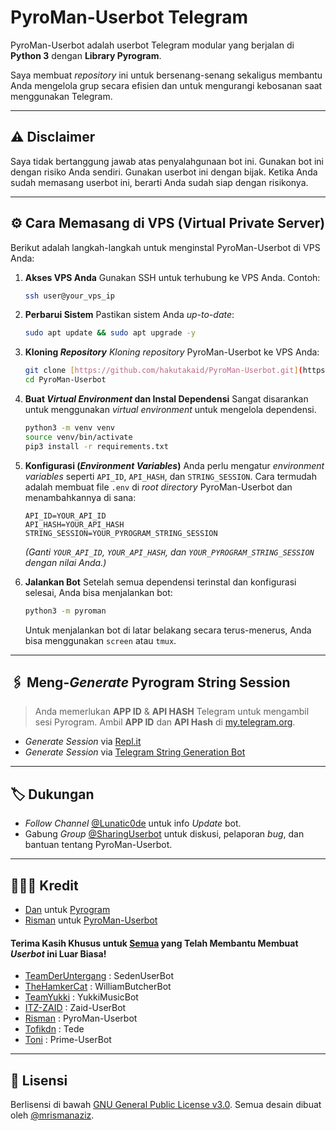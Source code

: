 # PyroMan-Userbot Telegram

PyroMan-Userbot adalah userbot Telegram modular yang berjalan di **Python 3** dengan **Library Pyrogram**.

Saya membuat *repository* ini untuk bersenang-senang sekaligus membantu Anda mengelola grup secara efisien dan untuk mengurangi kebosanan saat menggunakan Telegram.

---

## ⚠️ Disclaimer


Saya tidak bertanggung jawab atas penyalahgunaan bot ini.
Gunakan bot ini dengan risiko Anda sendiri.
Gunakan userbot ini dengan bijak.
Ketika Anda sudah memasang userbot ini, berarti Anda sudah siap dengan risikonya.

---

## ⚙️ Cara Memasang di VPS (Virtual Private Server)

Berikut adalah langkah-langkah untuk menginstal PyroMan-Userbot di VPS Anda:

1.  **Akses VPS Anda**
    Gunakan SSH untuk terhubung ke VPS Anda. Contoh:
    ```bash
    ssh user@your_vps_ip
    ```

2.  **Perbarui Sistem**
    Pastikan sistem Anda *up-to-date*:
    ```bash
    sudo apt update && sudo apt upgrade -y
    ```

3.  **Kloning *Repository***
    *Kloning* *repository* PyroMan-Userbot ke VPS Anda:
    ```bash
    git clone [https://github.com/hakutakaid/PyroMan-Userbot.git](https://github.com/hakutakaid/PyroMan-Userbot.git)
    cd PyroMan-Userbot
    ```

4.  **Buat *Virtual Environment* dan Instal Dependensi**
    Sangat disarankan untuk menggunakan *virtual environment* untuk mengelola dependensi.
    ```bash
    python3 -m venv venv
    source venv/bin/activate
    pip3 install -r requirements.txt
    ```

5.  **Konfigurasi (*Environment Variables*)**
    Anda perlu mengatur *environment variables* seperti `API_ID`, `API_HASH`, dan `STRING_SESSION`. Cara termudah adalah membuat file `.env` di *root directory* PyroMan-Userbot dan menambahkannya di sana:
    ```
    API_ID=YOUR_API_ID
    API_HASH=YOUR_API_HASH
    STRING_SESSION=YOUR_PYROGRAM_STRING_SESSION
    ```
    *(Ganti `YOUR_API_ID`, `YOUR_API_HASH`, dan `YOUR_PYROGRAM_STRING_SESSION` dengan nilai Anda.)*

6.  **Jalankan Bot**
    Setelah semua dependensi terinstal dan konfigurasi selesai, Anda bisa menjalankan bot:
    ```bash
    python3 -m pyroman
    ```
    Untuk menjalankan bot di latar belakang secara terus-menerus, Anda bisa menggunakan `screen` atau `tmux`.

---

## 🖇 Meng-*Generate* Pyrogram String Session

> Anda memerlukan **APP ID** & **API HASH** Telegram untuk mengambil sesi Pyrogram. Ambil **APP ID** dan **API Hash** di [my.telegram.org](https://my.telegram.org).

-   *Generate Session* via [Repl.it](https://repl.it/@mrismanaziz/stringen?lite=1&outputonly=1)
-   *Generate Session* via [Telegram String Generation Bot](https://t.me/StringManRobot)

---

## 🏷 Dukungan

-   *Follow Channel* [@Lunatic0de](https://t.me/Lunatic0de) untuk info *Update* bot.
-   Gabung *Group* [@SharingUserbot](https://t.me/SharingUserbot) untuk diskusi, pelaporan *bug*, dan bantuan tentang PyroMan-Userbot.

---

## 👨🏻‍💻 Kredit

-   [Dan](https://github.com/delivrance) untuk [Pyrogram](https://github.com/pyrogram/pyrogram)
-   [Risman](https://github.com/mrismanaziz) untuk [PyroMan-Userbot](https://github.com/mrismanaziz/PyroMan-Userbot)

#### Terima Kasih Khusus untuk [Semua](https://github.com/mrismanaziz/PyroMan-Userbot/graphs/contributors) yang Telah Membantu Membuat *Userbot* ini Luar Biasa!

-   [TeamDerUntergang](https://github.com/TeamDerUntergang/Telegram-SedenUserBot) : SedenUserBot
-   [TheHamkerCat](https://github.com/TheHamkerCat/WilliamButcherBot) : WilliamButcherBot
-   [TeamYukki](https://github.com/TeamYukki/YukkiMusicBot) : YukkiMusicBot
-   [ITZ-ZAID](https://github.com/ITZ-ZAID) : Zaid-UserBot
-   [Risman](https://github.com/mrismanaziz) : PyroMan-Userbot
-   [Tofikdn](https://github.com/tofikdn) : Tede
-   [Toni](https://github.com/Toni880) : Prime-UserBot

---

## 📑 Lisensi

Berlisensi di bawah [GNU General Public License v3.0](https://github.com/mrismanaziz/PyroMan-Userbot/blob/Man-Userbot/LICENSE). Semua desain dibuat oleh [@mrismanaziz](https://github.com/mrismanaziz).